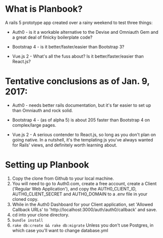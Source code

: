 # What is Planbook?

A rails 5 prototype app created over a rainy weekend to test three things:

* Auth0 - is it a workable alternative to the Devise and Omniauth Gem and a great deal of finicky boilerplate code?

* Bootstrap 4 - is it better/faster/easier than Bootstrap 3?

* Vue.js 2 - What's all the fuss about? Is it better/faster/easier than React.js?

# Tentative conclusions as of Jan. 9, 2017:

* Auth0 - needs better rails documentation, but it's far easier to set up than Omniauth and rock solid.

* Bootstrap 4 - (as of alpha 5) is about 205 faster than Bootstrap 4 on complex/large pages.
 
* Vue.js 2 - A serious contender to React.js, so long as you don't plan on going native. In a nutshell, it's the templating js you've always wanted for Rails' views, and definitely worth learning about.


# Setting up Planbook

1. Copy the  clone from Github to your local machine.
2. You will need to go to Auth0.com, create a free account, create a Client ('Regular Web Application'), and copy the AUTH0_CLIENT_ID, AUTH0_CLIENT_SECRET and AUTH0_DOMAIN to a .env file in your cloned copy.
2. While in the Auth0 Dashboard for your Client application, set 'Allowed Callback URLs' to 'http://localhost:3000/auth/auth0/callback' and save.
2. cd into your clone directory.
2. `bundle install`
3. `rake db:create && rake db:migrate` Unless you don't use Postgres, in which case you'll want to change database.yml 

